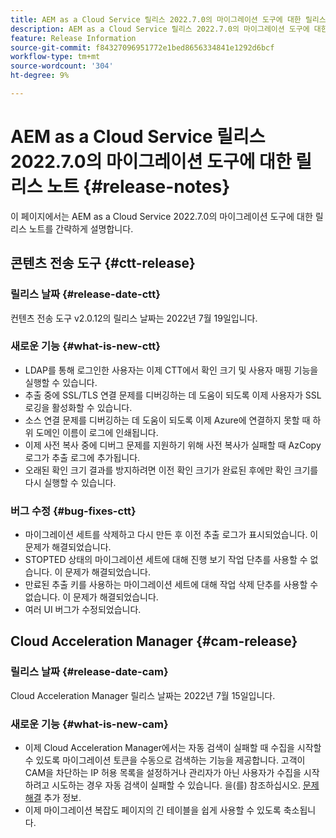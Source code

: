 ```yaml
---
title: AEM as a Cloud Service 릴리스 2022.7.0의 마이그레이션 도구에 대한 릴리스 노트
description: AEM as a Cloud Service 릴리스 2022.7.0의 마이그레이션 도구에 대한 릴리스 노트
feature: Release Information
source-git-commit: f84327096951772e1bed8656334841e1292d6bcf
workflow-type: tm+mt
source-wordcount: '304'
ht-degree: 9%

---
```


# AEM as a Cloud Service 릴리스 2022.7.0의 마이그레이션 도구에 대한 릴리스 노트 {#release-notes}

이 페이지에서는 AEM as a Cloud Service 2022.7.0의 마이그레이션 도구에 대한 릴리스 노트를 간략하게 설명합니다.

## 콘텐츠 전송 도구 {#ctt-release}

### 릴리스 날짜 {#release-date-ctt}

컨텐츠 전송 도구 v2.0.12의 릴리스 날짜는 2022년 7월 19일입니다.

### 새로운 기능 {#what-is-new-ctt}

* LDAP를 통해 로그인한 사용자는 이제 CTT에서 확인 크기 및 사용자 매핑 기능을 실행할 수 있습니다.
* 추출 중에 SSL/TLS 연결 문제를 디버깅하는 데 도움이 되도록 이제 사용자가 SSL 로깅을 활성화할 수 있습니다.
* 소스 연결 문제를 디버깅하는 데 도움이 되도록 이제 Azure에 연결하지 못할 때 하위 도메인 이름이 로그에 인쇄됩니다.
* 이제 사전 복사 중에 디버그 문제를 지원하기 위해 사전 복사가 실패할 때 AzCopy 로그가 추출 로그에 추가됩니다.
* 오래된 확인 크기 결과를 방지하려면 이전 확인 크기가 완료된 후에만 확인 크기를 다시 실행할 수 있습니다.

### 버그 수정 {#bug-fixes-ctt}

* 마이그레이션 세트를 삭제하고 다시 만든 후 이전 추출 로그가 표시되었습니다. 이 문제가 해결되었습니다.
* STOPTED 상태의 마이그레이션 세트에 대해 진행 보기 작업 단추를 사용할 수 없습니다. 이 문제가 해결되었습니다.
* 만료된 추출 키를 사용하는 마이그레이션 세트에 대해 작업 삭제 단추를 사용할 수 없습니다. 이 문제가 해결되었습니다.
* 여러 UI 버그가 수정되었습니다.

## Cloud Acceleration Manager {#cam-release}

### 릴리스 날짜 {#release-date-cam}

Cloud Acceleration Manager 릴리스 날짜는 2022년 7월 15일입니다.

### 새로운 기능 {#what-is-new-cam}

* 이제 Cloud Acceleration Manager에서는 자동 검색이 실패할 때 수집을 시작할 수 있도록 마이그레이션 토큰을 수동으로 검색하는 기능을 제공합니다. 고객이 CAM을 차단하는 IP 허용 목록을 설정하거나 관리자가 아닌 사용자가 수집을 시작하려고 시도하는 경우 자동 검색이 실패할 수 있습니다. 을(를) 참조하십시오. [문제 해결](/help/journey-migration/content-transfer-tool/using-content-transfer-tool/ingesting-content.md#troubleshooting) 추가 정보.
* 이제 마이그레이션 복잡도 페이지의 긴 테이블을 쉽게 사용할 수 있도록 축소됩니다.


